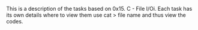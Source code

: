 This is a description of the tasks based on 0x15. C - File I/Oi. Each task has its own details where to view them use cat > file name and thus view the codes.
